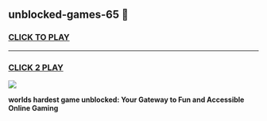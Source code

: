
## unblocked-games-65 👋
<h3>
<a href="https://premium.freeplayer.one?title=unblocked-games-65&ref=14F">CLICK TO PLAY</a></h3>
<hr>

<h3>
<a href="https://premium.freeplayer.one?title=unblocked-games-65&ref=14F">CLICK 2 PLAY</a>
  
</h3>

<a href="https://premium.freeplayer.one?title=unblocked-games-65&ref=12F/"><img src="https://clearcache.store/games.png"></a>


**worlds hardest game unblocked: Your Gateway to Fun and Accessible Online Gaming**
